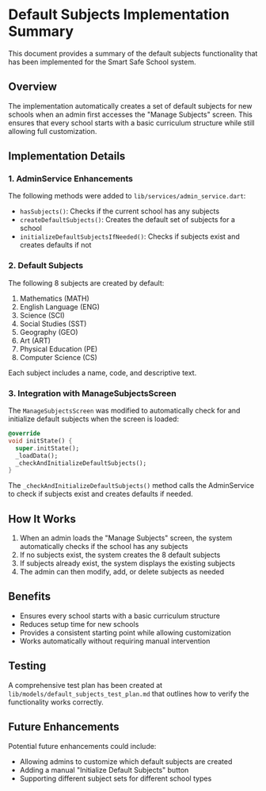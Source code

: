 # Default Subjects Implementation Summary

This document provides a summary of the default subjects functionality that has been implemented for the Smart Safe School system.

## Overview

The implementation automatically creates a set of default subjects for new schools when an admin first accesses the "Manage Subjects" screen. This ensures that every school starts with a basic curriculum structure while still allowing full customization.

## Implementation Details

### 1. AdminService Enhancements

The following methods were added to `lib/services/admin_service.dart`:

- `hasSubjects()`: Checks if the current school has any subjects
- `createDefaultSubjects()`: Creates the default set of subjects for a school
- `initializeDefaultSubjectsIfNeeded()`: Checks if subjects exist and creates defaults if not

### 2. Default Subjects

The following 8 subjects are created by default:

1. Mathematics (MATH)
2. English Language (ENG)
3. Science (SCI)
4. Social Studies (SST)
5. Geography (GEO)
6. Art (ART)
7. Physical Education (PE)
8. Computer Science (CS)

Each subject includes a name, code, and descriptive text.

### 3. Integration with ManageSubjectsScreen

The `ManageSubjectsScreen` was modified to automatically check for and initialize default subjects when the screen is loaded:

```dart
@override
void initState() {
  super.initState();
  _loadData();
  _checkAndInitializeDefaultSubjects();
}
```

The `_checkAndInitializeDefaultSubjects()` method calls the AdminService to check if subjects exist and creates defaults if needed.

## How It Works

1. When an admin loads the "Manage Subjects" screen, the system automatically checks if the school has any subjects
2. If no subjects exist, the system creates the 8 default subjects
3. If subjects already exist, the system displays the existing subjects
4. The admin can then modify, add, or delete subjects as needed

## Benefits

- Ensures every school starts with a basic curriculum structure
- Reduces setup time for new schools
- Provides a consistent starting point while allowing customization
- Works automatically without requiring manual intervention

## Testing

A comprehensive test plan has been created at `lib/models/default_subjects_test_plan.md` that outlines how to verify the functionality works correctly.

## Future Enhancements

Potential future enhancements could include:
- Allowing admins to customize which default subjects are created
- Adding a manual "Initialize Default Subjects" button
- Supporting different subject sets for different school types